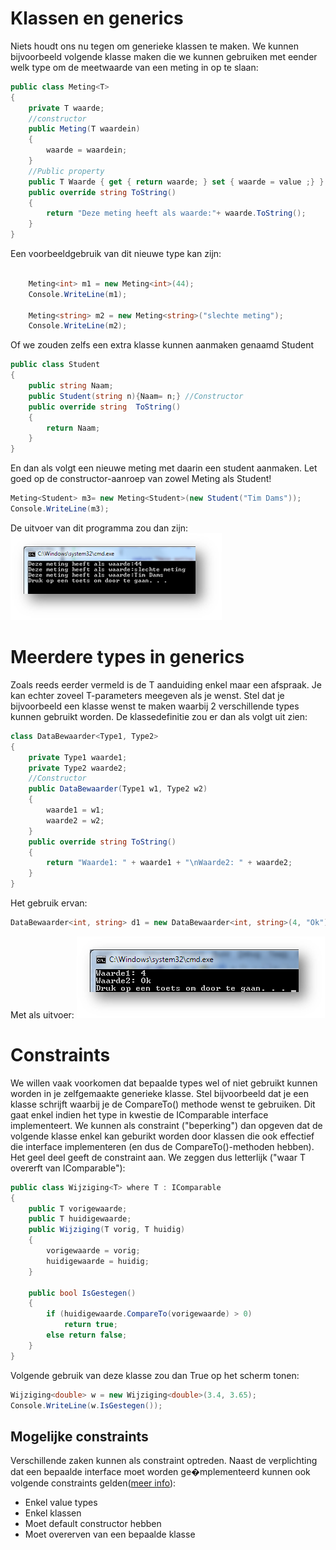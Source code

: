 # Klassen en generics
Niets houdt ons nu tegen om generieke klassen te maken. We kunnen bijvoorbeeld volgende klasse maken die we kunnen gebruiken met eender welk type om de meetwaarde van een meting in op te slaan:

```csharp
public class Meting<T>
{
    private T waarde;
    //constructor
    public Meting(T waardein)
    {
        waarde = waardein;
    }
    //Public property
    public T Waarde { get { return waarde; } set { waarde = value ;} }
    public override string ToString()
    {
        return "Deze meting heeft als waarde:"+ waarde.ToString();
    }
}
```
Een voorbeeldgebruik van dit nieuwe type kan zijn:

```csharp

    Meting<int> m1 = new Meting<int>(44);
    Console.WriteLine(m1);
 
    Meting<string> m2 = new Meting<string>("slechte meting");
    Console.WriteLine(m2);
```
Of we zouden zelfs een extra klasse kunnen aanmaken genaamd Student

```csharp
public class Student
{
    public string Naam;
    public Student(string n){Naam= n;} //Constructor
    public override string  ToString()
    {
        return Naam;
    }
}
```
En dan als volgt een nieuwe meting met daarin een student aanmaken. Let goed op de constructor-aanroep van zowel Meting als Student!

```csharp
Meting<Student> m3= new Meting<Student>(new Student("Tim Dams"));
Console.WriteLine(m3);
```
De uitvoer van dit programma zou dan zijn:
![](/assets/10_generics/generics1.png)

# Meerdere types in generics
Zoals reeds eerder vermeld is de T aanduiding enkel maar een afspraak. Je kan echter zoveel T-parameters meegeven als je wenst. Stel dat je bijvoorbeeld een klasse wenst te maken waarbij 2 verschillende types kunnen gebruikt worden. De klassedefinitie zou er dan als volgt uit zien:

```csharp
class DataBewaarder<Type1, Type2>
{
    private Type1 waarde1;
    private Type2 waarde2;
    //Constructor
    public DataBewaarder(Type1 w1, Type2 w2)
    {
        waarde1 = w1;
        waarde2 = w2;
    }
    public override string ToString()
    {
        return "Waarde1: " + waarde1 + "\nWaarde2: " + waarde2;
    }
}
```
Het gebruik ervan:

```csharp
DataBewaarder<int, string> d1 = new DataBewaarder<int, string>(4, "Ok");
```
Met als uitvoer:
![](/assets/10_generics/generics2.png)


# Constraints
We willen vaak voorkomen dat bepaalde types wel of niet gebruikt kunnen worden in je zelfgemaakte generieke klasse. Stel bijvoorbeeld dat je een klasse schrijft waarbij je de CompareTo() methode wenst te gebruiken. Dit gaat enkel indien het type in kwestie de IComparable interface implementeert. We kunnen als constraint ("beperking") dan opgeven dat de volgende klasse enkel kan geburikt worden door klassen die ook effectief die interface implementeren (en dus de CompareTo()-methoden hebben). Het geel deel geeft de constraint aan. We zeggen dus letterlijk ("waar T overerft van IComparable"):

```csharp
public class Wijziging<T> where T : IComparable
{
    public T vorigewaarde;
    public T huidigewaarde;
    public Wijziging(T vorig, T huidig)
    {
        vorigewaarde = vorig;
        huidigewaarde = huidig;
    }
 
    public bool IsGestegen()
    {
        if (huidigewaarde.CompareTo(vorigewaarde) > 0)
            return true;
        else return false;
    }
}
```
Volgende gebruik van deze klasse zou dan True op het scherm tonen:

```csharp
Wijziging<double> w = new Wijziging<double>(3.4, 3.65);
Console.WriteLine(w.IsGestegen());
```

## Mogelijke constraints
Verschillende zaken kunnen als constraint optreden. Naast de verplichting dat een bepaalde interface moet worden ge�mplementeerd kunnen ook volgende constraints gelden([meer info](https://docs.microsoft.com/en-us/dotnet/csharp/programming-guide/generics/constraints-on-type-parameters)):
* Enkel value types
* Enkel klassen
* Moet default constructor hebben
* Moet overerven van een bepaalde klasse
